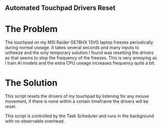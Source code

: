 ## Automated Touchpad Drivers Reset

# The Problem
The touchpad on my MSI Raider GE78HX 13VG laptop freezes periodically during normal useage. It takes several seconds and many inputs to unfreeze
and the only temporary solution I found was resetting the drivers as that seems to stop the frequency of the freezes. This is very annoying as I 
train AI models and the extra CPU useage increases frequency quite a bit.

# The Solution
This script resets the drivers of my touchpad by listening for any mouse movement, if there is none within a certain timeframe the drivers will be reset.

This script is controlled by the Task Scheduler and runs in the background with no observable overhead.
